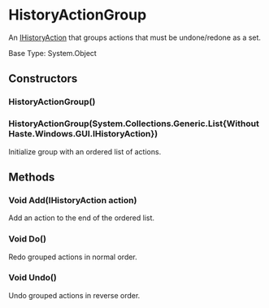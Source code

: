 # HistoryActionGroup

An [IHistoryAction](IHistoryAction.md) that groups actions that must be undone/redone as a set.

Base Type: System.Object

## Constructors

### HistoryActionGroup()

### HistoryActionGroup(System.Collections.Generic.List{WithoutHaste.Windows.GUI.IHistoryAction})

Initialize group with an ordered list of actions.

## Methods

### Void Add(IHistoryAction action)

Add an action to the end of the ordered list.

### Void Do()

Redo grouped actions in normal order.

### Void Undo()

Undo grouped actions in reverse order.

